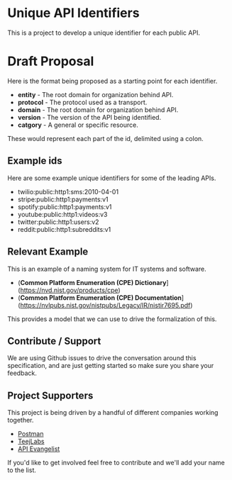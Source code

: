 # Unique API Identifiers
This is a project to develop a unique identifier for each public API.

# Draft Proposal
Here is the format being proposed as a starting point for each identifier.

- **entity** - The root domain for organization behind API.
- **protocol** - The protocol used as a transport.
- **domain** - The root domain for organization behind API.
- **version** - The version of the API being identified.
- **catgory** - A general or specific resource.

These would represent each part of the id, delimited using a colon.

## Example ids
Here are some example unique identifiers for some of the leading APIs.

- twilio:public:http1:sms:2010-04-01
- stripe:public:http1:payments:v1
- spotify:public:http1:payments:v1
- youtube:public:http1:videos:v3
- twitter:public:http1:users:v2
- reddit:public:http1:subreddits:v1

## Relevant Example
This is an example of a naming system for IT systems and software.

- (**Common Platform Enumeration (CPE) Dictionary**](https://nvd.nist.gov/products/cpe)
- (**Common Platform Enumeration (CPE) Documentation**](https://nvlpubs.nist.gov/nistpubs/Legacy/IR/nistir7695.pdf)

This provides a model that we can use to drive the formalization of this.

## Contribute / Support
We are using Github issues to drive the conversation around this specification, and are just getting started so make sure you share your feedback.

## Project Supporters
This project is being driven by a handful of different companies working together.

- [Postman](https://postman.com)
- [TeejLabs](https://apidiscovery.teejlab.com/)
- [API Evangelist](https://apievangelist.com)

If you'd like to get involved feel free to contribute and we'll add your name to the list.
